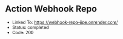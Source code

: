 # Action Webhook Repo
- Linked To: https://webhook-repo-iipe.onrender.com/
- Status: completed
- Code: 200
